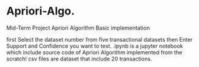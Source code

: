 # Apriori-Algo.
Mid-Term Project
Apriori Algorithm Basic implementation 

first Select the dataset number from five transactional datasets then
Enter Support and Confidence you want to test.
.ipynb is a jupyter notebook which include source code of Apriori Algorithm implemented from the scratch!
csv files are dataset that include 20 transactions.


